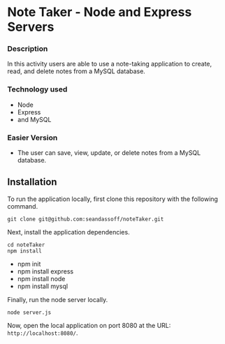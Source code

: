 # Note Taker - Node and Express Servers

### Description
In this activity users are able to use a note-taking application to create, read, and delete notes from a MySQL database. 

### Technology used

* Node
* Express
* and MySQL

### Easier Version

  * The user can save, view, update, or delete notes from a MySQL database. 
  
  ## Installation

To run the application locally, first clone this repository with the following command.

	git clone git@github.com:seandassoff/noteTaker.git
	
Next, install the application dependencies.

	cd noteTaker
	npm install
  
  * npm init
  * npm install express
  * npm install node
  * npm install mysql
	
Finally, run the node server locally.

	node server.js
	
Now, open the local application on port 8080 at the URL: `http://localhost:8080/`.
  

